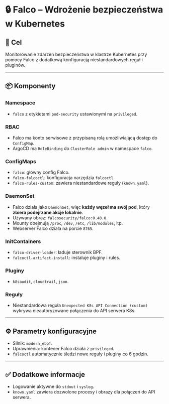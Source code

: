 
# 🔒 Falco – Wdrożenie bezpieczeństwa w Kubernetes

## 🎯 Cel
Monitorowanie zdarzeń bezpieczeństwa w klastrze Kubernetes przy pomocy Falco z dodatkową konfiguracją niestandardowych reguł i pluginów.

---

## 📦 Komponenty

### Namespace
- `falco` z etykietami `pod-security` ustawionymi na `privileged`.

### RBAC
- Falco ma konto serwisowe z przypisaną rolą umożliwiającą dostęp do `ConfigMap`.
- ArgoCD ma `RoleBinding` do `ClusterRole admin` w namespace `falco`.

### ConfigMaps
- `falco`: główny config Falco.
- `falco-falcoctl`: konfiguracja narzędzia `falcoctl`.
- `falco-rules-custom`: zawiera niestandardowe reguły (`known.yaml`).

### DaemonSet
- Falco działa jako `DaemonSet`, więc **każdy węzeł ma swój pod**, który **zbiera podejrzane akcje lokalnie**.
- Używany obraz: `falcosecurity/falco:0.40.0`.
- Mounty obejmują `/proc`, `/dev`, `/etc`, `/lib/modules`, itp.
- Webserver Falco działa na porcie `8765`.

### InitContainers
- `falco-driver-loader`: ładuje sterownik BPF.
- `falcoctl-artifact-install`: instaluje pluginy i rules.

### Pluginy
- `k8saudit`, `cloudtrail`, `json`.

### Reguły
- Niestandardowa reguła `Unexpected K8s API Connection (custom)` wykrywa nieautoryzowane połączenia do API serwera K8s.

---

## ⚙️ Parametry konfiguracyjne

- Silnik: `modern_ebpf`.
- Uprawnienia: kontener Falco działa z `privileged`.
- `falcoctl` automatycznie śledzi nowe reguły i pluginy co 6 godzin.

---

## ✅ Dodatkowe informacje

- Logowanie aktywne do `stdout` i `syslog`.
- `known.yaml` zawiera dozwolone procesy i obrazy dla połączeń do API serwera.
